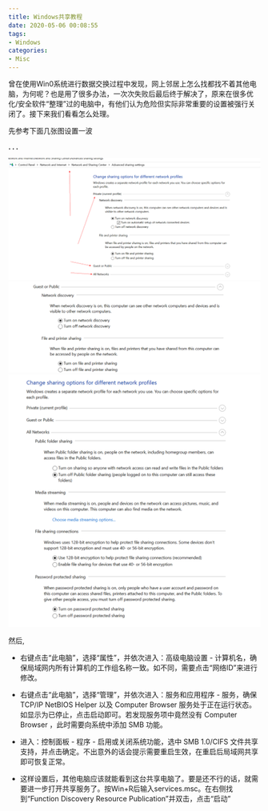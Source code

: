 ```yaml
---
title: Windows共享教程
date: 2020-05-06 00:08:55
tags:
- Windows
categories:
- Misc
---
```



曾在使用Win0系统进行数据交换过程中发现，网上邻居上怎么找都找不着其他电脑，为何呢？也是用了很多办法，一次次失败后最后终于解决了，原来在很多优化/安全软件“整理”过的电脑中，有他们认为危险但实际非常重要的设置被强行关闭了。接下来我们看看怎么处理。

先参考下面几张图设置一波

**. . .**<!-- more -->


![](/img/win_share_not_found_issue/win_share_not_found_issue_1.png)
![](/img/win_share_not_found_issue/win_share_not_found_issue_2.png)
![](/img/win_share_not_found_issue/win_share_not_found_issue_3.png)


然后, 

- 右键点击“此电脑”，选择“属性”，并依次进入：高级电脑设置 - 计算机名，确保局域网内所有计算机的工作组名称一致。如不同，需要点击“网络ID”来进行修改。

- 右键点击“此电脑”，选择“管理”，并依次进入：服务和应用程序 - 服务，确保 TCP/IP NetBIOS Helper 以及 Computer Browser 服务处于正在运行状态。如显示为已停止，点击启动即可。若发现服务项中竟然没有 Computer Browser ，此时需要向系统中添加 SMB 功能。

- 进入：控制面板 - 程序 - 启用或关闭系统功能，选中 SMB 1.0/CIFS 文件共享支持，并点击确定。不出意外的话会提示需要重启生效，在重启后局域网共享即可恢复正常。

- 这样设置后，其他电脑应该就能看到这台共享电脑了。要是还不行的话，就需要进一步打开共享服务了。按Win+R后输入services.msc。在右侧找到“Function Discovery Resource Publication”并双击，点击“启动”